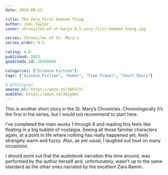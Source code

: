 ```yaml
---
date: 2016-09-13

title: The Very First Damned Thing
author: Jodi Taylor
cover: chronicles-of-st-marys-0.5-very-first-damned-thing.jpg

series: Chronicles of St. Mary's
series_order: 0.5

rating: 4.0
published: 2015
goodreads_id: 26308468

categories: ["Science Fiction"]
tags: ["Science Fiction", "Humor", "Time Travel", "Short Story"]

# Affiliates
amazon_nl: https://amzn.to/36FvCYi
audible: https://amzn.to/36Ig8mc
---
```


This is another short story in the St. Mary’s Chronicles. Chronologically it’s the first in the series, but I would not recommend to start here.

<!--more-->

I’ve completed the main works 1 through 6 and reading this feels like floating in a big bubble of nostalgia. Seeing all those familiar characters again, at a point in life where nothing has really happened yet, feels strangely warm and fuzzy. Also, as per usual, I laughed out loud on many occasions.

I should point out that the audiobook narration this time around, was performed by the author herself and, unfortunately, wasn’t up to the same standard as the other ones narrated by the excellent Zara Ramm.
